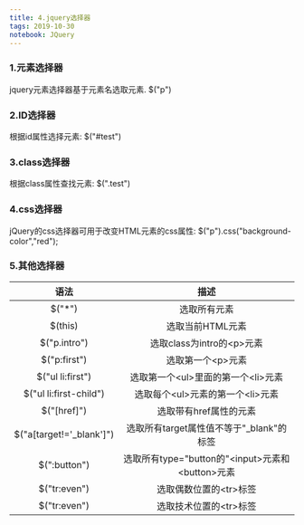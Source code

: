 ```yaml
---
title: 4.jquery选择器
tags: 2019-10-30
notebook: JQuery
---
```


### 1.元素选择器

jquery元素选择器基于元素名选取元素.
    $("p")

### 2.ID选择器

根据id属性选择元素:
    $("#test")
### 3.class选择器

根据class属性查找元素:
    $(".test")

### 4.css选择器

jQuery的css选择器可用于改变HTML元素的css属性:
    $("p").css("background-color","red");

### 5.其他选择器

|语法|描述|
|:-:|:-:|
|$("*") | 选取所有元素|
|$(this)|选取当前HTML元素|
|$("p.intro")|选取class为intro的\<p>元素|
|$("p:first")|选取第一个\<p>元素|
|$("ul li:first")|选取第一个\<ul>里面的第一个\<li>元素|
|$("ul li:first-child")|选取每个\<ul>元素的第一个\<li>元素|
|$("[href]")|选取带有href属性的元素|
|$("a[target!='_blank']")|选取所有target属性值不等于"_blank"的<a>标签|
|$(":button")|选取所有type="button的"\<input>元素和\<button>元素|
|$("tr:even")|选取偶数位置的\<tr>标签|
|$("tr:even")|选取技术位置的\<tr>标签|

